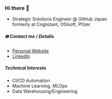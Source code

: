 ### Hi there :wave:

* Strategic Solutions Engineer @ GitHub Japan  
formerly at Cognizant, OSIsoft, Pfizer

##### :phone: Contact me / Details
* [Personal Website](https://danielcho.jp)
* [LinkedIn](https://www.linkedin.com/in/dchomh/)  

##### Technical Interests
* CI/CD Automation
* Machine Learning, MLOps
* Data Warehousing/Engineering


<!--
**dchomh/dchomh** is a ✨ _special_ ✨ repository because its `README.md` (this file) appears on your GitHub profile.

Here are some ideas to get you started:

- 🔭 I’m currently working on ...
- 🌱 I’m currently learning ...
- 👯 I’m looking to collaborate on ...
- 🤔 I’m looking for help with ...
- 💬 Ask me about ...
- 📫 How to reach me: ...
- 😄 Pronouns: ...
- ⚡ Fun fact: ...
-->
